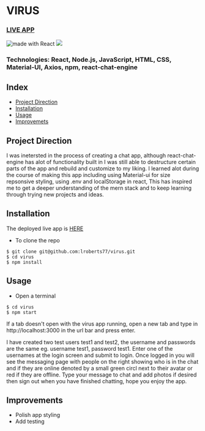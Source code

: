 # VIRUS
### [LIVE APP](https://virus2.netlify.app/)
<div>
<img src="https://img.shields.io/badge/made%20with-React-green.svg?logo=react&colorA=000000&colorB=be33ff" alt="made with React" />
<img src="https://api.netlify.com/api/v1/badges/b804b10a-4a90-45f2-8148-166826a9f41b/deploy-status" />
</div>

### Technologies: React, Node.js, JavaScript, HTML, CSS, Material-UI, Axios, npm, react-chat-engine

## Index
* [Project Direction](#Project)
* [Installation](#Install)
* [Usage](#Usage)
* [Improvemets](#Improvements)

## <a name="Project">Project Direction</a>
I was inetersted in the process of creating a chat app, although react-chat-engine has alot of functionality built in I was still able to destructure certain parts of the app and rebuild and customize to my liking. I learned alot during the course of making this app including using Material-ui for size repsonsive styling, using .env and localStorage in react,  This has inspired me to get a deeper understanding of the mern stack and to keep learning through trying new projects and ideas.

## <a name="Install">Installation</a>
The deployed live app is [HERE](https://virus2.netlify.app/)

* To clone the repo
```shell
$ git clone git@github.com:lroberts77/virus.git
$ cd virus
$ npm install
```

## <a name="Usage">Usage</a>
* Open a terminal
```shell
$ cd virus
$ npm start
```
If a tab doesn't open with the virus app running, open a new tab and type in http://localhost:3000 in the url bar and press enter.

I have created two test users test1 and test2, the username and passwords are the same eg. username test1, password test1. Enter one of the usernames at the login screen and submit to login. Once logged in you will see the messaging page with people on the right showing who is in the chat and if they are online denoted by a small green circl next to their avatar or red if they are offline. Type your message to chat and add photos if desired then sign out when you have finished chatting, hope you enjoy the app.

## <a name="Improvements">Improvements</a>
* Polish app styling
* Add testing